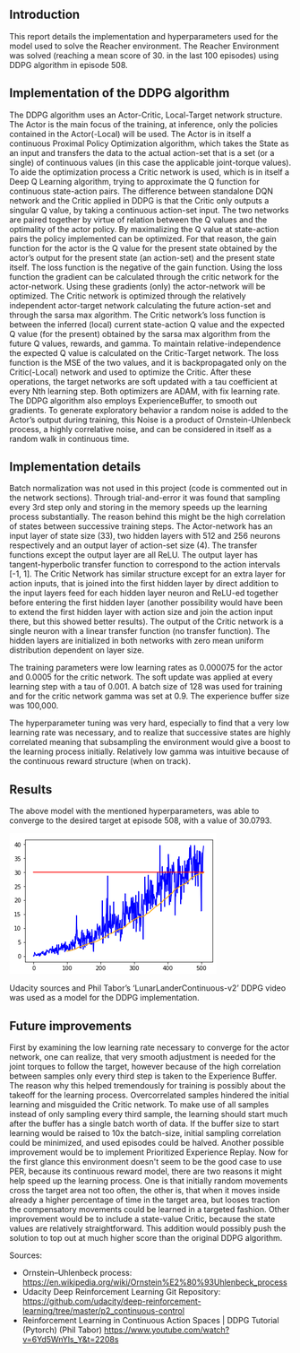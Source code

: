 ## Introduction

This report details the implementation and hyperparameters used for the model used to solve the Reacher environment. The Reacher Environment was solved (reaching a mean score of 30. in the last 100 episodes) using DDPG algorithm in episode 508.

## Implementation of the DDPG algorithm

The DDPG algorithm uses an Actor-Critic, Local-Target network structure. The Actor is the main focus of the training, at inference, only the policies contained in the Actor(-Local) will be used. The Actor is in itself a continuous Proximal Policy Optimization algorithm, which takes the State as an input and transfers the data to the actual action-set that is a set (or a single) of continuous values (in this case the applicable joint-torque values). To aide the optimization process a Critic network is used, which is in itself a Deep Q Learning algorithm, trying to approximate the Q function for continuous state-action pairs. The difference between standalone DQN network and the Critic applied in DDPG is that the Critic only outputs a singular Q value, by taking a continuous action-set input. The two networks are paired together by virtue of relation between the Q values and the optimality of the actor policy. By maximalizing the Q value at state-action pairs the policy implemented can be optimized. For that reason, the gain function for the actor is the Q value for the present state obtained by the actor’s output for the present state (an action-set) and the present state itself. The loss function is the negative of the gain function. Using the loss function the gradient can be calculated through the critic network for the actor-network. Using these gradients (only) the actor-network will be optimized. The Critic network is optimized through the relatively independent actor-target network calculating the future action-set and through the sarsa max algorithm. The Critic network’s loss function is between the inferred (local) current state-action Q value and the expected Q value (for the present) obtained by the sarsa max algorithm from the future Q values, rewards, and gamma. To maintain relative-independence the expected Q value is calculated on the Critic-Target network. The loss function is the MSE of the two values, and it is backpropagated only on the Critic(-Local) network and used to optimize the Critic. After these operations, the target networks are soft updated with a tau coefficient at every Nth learning step. Both optimizers are ADAM, with fix learning rate. The DDPG algorithm also employs ExperienceBuffer, to smooth out gradients. To generate exploratory behavior a random noise is added to the Actor’s output during training, this Noise is a product of Ornstein-Uhlenbeck process, a highly correlative noise, and can be considered in itself as a random walk in continuous time.


## Implementation details

Batch normalization was not used in this project (code is commented out in the network sections). Through trial-and-error it was found that sampling every 3rd step only and storing in the memory speeds up the learning process substantially. The reason behind this might be the high correlation of states between successive training steps. The Actor-network has an input layer of state size (33), two hidden layers with 512 and 256 neurons respectively and an output layer of action-set size (4). The transfer functions except the output layer are all ReLU. The output layer has tangent-hyperbolic transfer function to correspond to the action intervals [-1, 1]. The Critic Network has similar structure except for an extra layer for action inputs, that is joined into the first hidden layer by direct addition to the input layers feed for each hidden layer neuron and ReLU-ed together before entering the first hidden layer (another possibility would have been to extend the first hidden layer with action size and join the action input there, but this showed better results). The output of the Critic network is a single neuron with a linear transfer function (no transfer function). The hidden layers are initialized in both networks with zero mean uniform distribution dependent on layer size.

The training parameters were low learning rates as 0.000075 for the actor and 0.0005 for the critic network. The soft update was applied at every learning step with a tau of 0.001. A batch size of 128 was used for training and for the critic network gamma was set at 0.9. The experience buffer size was 100,000.

The hyperparameter tuning was very hard, especially to find that a very low learning rate was necessary, and to realize that successive states are highly correlated meaning that subsampling the environment would give a boost to the learning process initially. Relatively low gamma was intuitive because of the continuous reward structure (when on track).


## Results

The above model with the mentioned hyperparameters, was able to converge to the desired target at episode 508, with a value of 30.0793.

![Continuous Control Convergence Graph](https://github.com/petsol/ContinuousControl_UnityAgent_DDPG_Udacity/blob/master/ContinuousControl_convergence.png?raw=true)

Udacity sources and Phil Tabor’s ‘LunarLanderContinuous-v2’ DDPG video was used as a model for the DDPG implementation.

## Future improvements
First by examining the low learning rate necessary to converge for the actor network, one can realize, that very smooth adjustment is needed for the joint torques to follow the target, however because of the high correlation between samples only every third step is taken to the Experience Buffer. The reason why this helped tremendously for training is possibly about the takeoff for the learning process. Overcorrelated samples hindered the initial learning and misguided the Critic network. To make use of all samples instead of only sampling every third sample, the learning should start much after the buffer has a single batch worth of data. If the buffer size to start learning would be raised to 10x the batch-size, initial sampling correlation could be minimized, and used episodes could be halved.
Another possible improvement would be to implement Prioritized Experience Replay. Now for the first glance this environment doesn't seem to be the good case to use PER, because its continuous reward model, there are two reasons it might help speed up the learning process. One is that initially random movements cross the target area not too often, the other is, that when it moves inside already a higher percentage of time in the target area, but looses traction the compensatory movements could be learned in a targeted fashion.
Other improvement would be to include a state-value Critic, because the state values are relatively straightforward. This addition would possibly push the solution to top out at much higher score than the original DDPG algorithm.

Sources:
- Ornstein–Uhlenbeck process:
   https://en.wikipedia.org/wiki/Ornstein%E2%80%93Uhlenbeck_process
- Udacity Deep Reinforcement Learning Git Repository:
   https://github.com/udacity/deep-reinforcement-learning/tree/master/p2_continuous-control
- Reinforcement Learning in Continuous Action Spaces | DDPG Tutorial (Pytorch) (Phil Tabor)
   https://www.youtube.com/watch?v=6Yd5WnYls_Y&t=2208s
